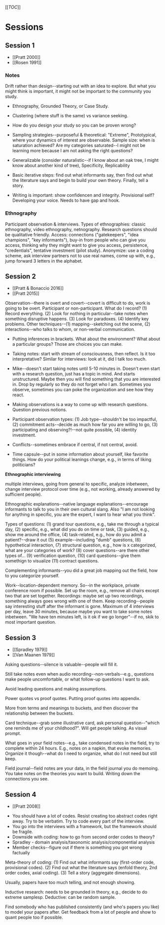 [[_TOC_]]

# Sessions

## Session 1

* [[Pratt 2000]]
* [[Rosen 1991]]

### Notes

Drift rather than design--starting out with an idea to explore. But what you might think is important, it might not be important to the community you study. 

- Ethnography, Grounded Theory, or Case Study.

- Clustering (where stuff is the same) vs variance seeking.

- How do you design your study so you can be proven wrong?

- Sampling strategies--purposeful & theoretical: "Extreme", Prototypical, where your dynamics of interest are observable. Sample size: when is saturation achieved? Are my categories saturated--I might not be learning more because I am not asking the right questions?

- Generalizable (consider naturalistic--if I know about an oak tree, I might know about another kind of tree), Specificity, Replicability

- Basic iterative steps: find out what informants say, then find out what the literature says and begin to build your own theory. Finally, tell a story.

- Writing is important: show confidencen and integrity. Provisional self? Developing your voice. Needs to have gap and hook.

### Ethnography

Participant observation & interviews. Types of ethnographies: classic ethnography, video ethnography, netnography. Research questions should be qualitative friendly. Access: connections ("gatekeepers", "idea champions", "key informants"), buy-in from people who can give you access, thinking why they might want to give you access, persistence, "credentials", tentative investment (pilot study). Anonymize: use a coding scheme, ask interview partners not to use real names, come up with, e.g., jump forward 3 letters in the alphabet.

## Session 2

* [[Pratt & Bonaccio 2016]]
* [[Pratt 2015]]

Observation--there is overt and covert--covert is difficult to do, work is going to be overt. Participant or non-participant. What do I record? (1) Record everything. (2) Look for nothing in particular--take notes when something disruptive happens. (3) Look for paradoxes. (4) Identify key problems. Other techniques--(1) mapping--sketching out the scene, (2) interactions--who talks to whom, or non-verbal communication. 

- Putting inferences in brackets. What about the environment? What about a particular groups? Those are choices you can make.

- Taking notes: start with stream of consciousness, then reflect. Is it too interpretative? Similar for interviews: look at it, did I talk too much.

- Mike--doesn't start taking notes until 5-10 minutes in. Doesn't even start with a research question, just has a topic in mind. And starts unstructured. Maybe then you will find something that you are interested in. Drop by regularly so they do not forget who I am. Sometimes you observe, sometimes you can poke the organization and see how they react.

- Making observations is a way to come up with research questions. Question previous notions.

- Participant observation types: (1) Job type--shouldn't be too impactful, (2) commitment acts--decide as much how far you are willing to go, (3) participating and observing?!--not quite possible, (4) identity investment.

- Conflicts--sometimes embrace if central, if not central, avoid.

- Time capsule--put in some information about yourself, like favorite things. How do your political leanings change, e.g., in terms of liking politicians?

**Ethnographic interviewing**

multiple interviews, going from general to specific, analyze inbetween, change interview protocol over time (e.g., not working, already answered by sufficient people).

Ethnographic explanations--native language explanations--encourage informants to talk to you in their own cultural slang. Also "I am not looking for anything in specific, you are the expert, I want to hear what you think".

Types of questions: (1) grand tour questions, e.g., take me through a typical day, (2) specific, e.g., what did you do on time or task, (3) guided, e.g., show me around the office, (4) task-related, e.g., how do you admit a patient?--draw it out (5) example--including "dumb" questions, (6) hypothetical interaction, (7) structural question, e.g., how is x categorized, what are your categories of work? (8) cover questions--are there other types of... (9) verification question, (10) card questions--give them somethign to visualize (11) contract questions.

Complementing informants--you did a great job mapping out the field, how to you categorize yourself.

Work--location-dependent memory. So--in the workplace, private conference room if possible. Set up the room, e.g., remove all chairs except two that are set together. Recordings: maybe set up two recordings, something always goes wrong with one of them. Keep recording--people say interesting stuff after the informant is gone. Maximum of 4 interviews per day, leave 30 minutes, because maybe you want to take some notes inbetween. "We have ten minutes left, is it ok if we go longer"--if no, skik to most important question.

## Session 3

* [[Spradley 1979]]
* [[Van Maanen 1979]]

Asking questions--silence is valuable--people will fill it.

Still take notes even when audio recording--non-verbals--e.g., questions make people uncomfortable, or what follow-up questions I want to ask.

Avoid leading questions and making assumptions.

Power quotes vs proof quotes. Putting proof quotes into appendix.

More from terms and meanings to buckets, and then discover the relationship between the buckets.

Card technique--grab some illustrative card, ask personal question--"which one reminds me of your childhood?". Will get people talking. As visual prompt.

What goes in your field notes--e.g., take condensed notes in the field, try to complete within 24 hours. E.g., notes on a napkin, that evoke memories. Organize it though--what do I need to organize, what do I not need but still keep.

Field journal--field notes are your data, in the field journal you do memoing. You take notes on the theories you want to build. Writing down the connections you see.

## Session 4

* [[Pratt 2008]]

- You should have a lot of codes. Resist creating too abstract codes right away. Try to be verbatim. Try to code every part of the interview.
- You go into the interviews with a framework, but the framework should be fragile.
- Downside with coding: how to go from second order codes to theory?
- Spradley - domain analysis/taxonomic analysis/componential analysis
- Member checks--figure out if there is something you got wrong factually

Meta-theory of coding: (1) Find out what informants say (first-order code, provisional codes). (2) Find out what the literature says (enfold theory, 2nd order codes, axial coding). (3) Tell a story (aggregate dimensions).

Usually, papers have too much telling, and not enough showing.

Inductive research: needs to be grounded in theory, e.g., decide to do extreme samplesp. Deductive: can be random sample.

Find somebody who has published consistently (and who's papers you like) to model your papers after. Get feedback from a lot of people and show to quant people too if possible.